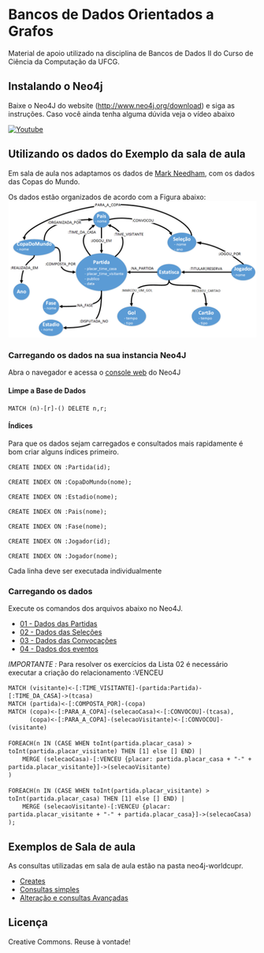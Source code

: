 Bancos de Dados Orientados a Grafos
==============

Material de apoio utilizado na disciplina de Bancos de Dados II do Curso de Ciência da Computação da UFCG.
## Instalando o Neo4j 
Baixe o Neo4J  do website (http://www.neo4j.org/download) e siga as instruções. Caso você ainda tenha alguma dúvida veja o vídeo abaixo

[![Youtube](https://raw.github.com/thiagonobrega/bdog/master/imagens/youtube.png)](https://www.youtube.com/watch?v=ANLZsH52kBA)

## Utilizando os dados do Exemplo da sala de aula
Em sala de aula nos adaptamos os dados de  [Mark Needham]( https://github.com/mneedham), com os dados das Copas do Mundo.

Os dados estão organizados de acordo com a Figura abaixo: 
![tirinha](https://github.com/thiagonobrega/bdog/blob/master/neo4j-worldcup/imagens/esquema.png)

### Carregando os dados na sua instancia Neo4J
Abra o navegador e acessa o [console web](http://localhost:7474) do Neo4J

#### Limpe a Base de Dados
````
MATCH (n)-[r]-() DELETE n,r;
````
#### Índices 
Para que os dados sejam carregados e consultados mais rapidamente é bom criar alguns índices primeiro.
````
CREATE INDEX ON :Partida(id);
````

````
CREATE INDEX ON :CopaDoMundo(nome);
````

````
CREATE INDEX ON :Estadio(nome);
````

````
CREATE INDEX ON :Pais(nome);
````

````
CREATE INDEX ON :Fase(nome);
````

````
CREATE INDEX ON :Jogador(id);
````

````
CREATE INDEX ON :Jogador(nome);
````
Cada linha deve ser executada individualmente
### Carregando os dados
Execute os comandos dos arquivos abaixo no Neo4J.

* [01 - Dados das Partidas](neo4j-worldcup/1-loadMatches.cyp)
* [02 - Dados das Seleções](neo4j-worldcup/2-loadSquads.cyp)
* [03 - Dados das Convocações](neo4j-worldcup/3-loadLineUps.cyp)
* [04 - Dados dos eventos](neo4j-worldcup/4-loadEvents.cyp)

*IMPORTANTE :* Para resolver os exercícios da Lista 02 é necessário executar a criação do relacionamento :VENCEU

````
MATCH (visitante)<-[:TIME_VISITANTE]-(partida:Partida)-[:TIME_DA_CASA]->(tcasa)
MATCH (partida)<-[:COMPOSTA_POR]-(copa)
MATCH (copa)<-[:PARA_A_COPA]-(selecaoCasa)<-[:CONVOCOU]-(tcasa),
      (copa)<-[:PARA_A_COPA]-(selecaoVisitante)<-[:CONVOCOU]-(visitante)
 
FOREACH(n IN (CASE WHEN toInt(partida.placar_casa) > toInt(partida.placar_visitante) THEN [1] else [] END) |
	MERGE (selecaoCasa)-[:VENCEU {placar: partida.placar_casa + "-" + partida.placar_visitante}]->(selecaoVisitante)
)

FOREACH(n IN (CASE WHEN toInt(partida.placar_visitante) > toInt(partida.placar_casa) THEN [1] else [] END) |
	MERGE (selecaoVisitante)-[:VENCEU {placar: partida.placar_visitante + "-" + partida.placar_casa}]->(selecaoCasa)
);
````
## Exemplos de Sala de aula

As consultas utilizadas em sala de aula estão na pasta neo4j-worldcupr.

* [Creates](neo4j-worldcup/exemplos_create_sala.cyp)
* [Consultas simples](neo4j-worldcup/exemplos_consultas_sala.cyp)
* [Alteração e consultas Avançadas](neo4j-worldcup/exemplos_alteracao_e_consulta.cyp)


## Licença
Creative Commons. Reuse à vontade!
